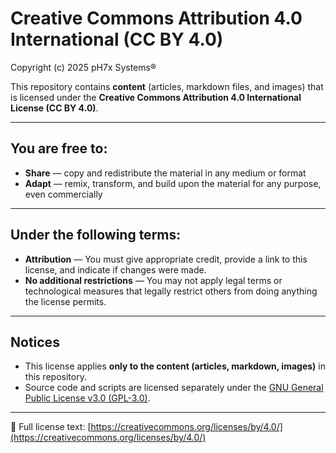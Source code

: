 # Creative Commons Attribution 4.0 International (CC BY 4.0)

Copyright (c) 2025 pH7x Systems®

This repository contains **content** (articles, markdown files, and images) that is licensed under the **Creative Commons Attribution 4.0 International License (CC BY 4.0)**.

---

## You are free to:
- **Share** — copy and redistribute the material in any medium or format  
- **Adapt** — remix, transform, and build upon the material for any purpose, even commercially  

---

## Under the following terms:
- **Attribution** — You must give appropriate credit, provide a link to this license, and indicate if changes were made.  
- **No additional restrictions** — You may not apply legal terms or technological measures that legally restrict others from doing anything the license permits.  

---

## Notices
- This license applies **only to the content (articles, markdown, images)** in this repository.  
- Source code and scripts are licensed separately under the [GNU General Public License v3.0 (GPL-3.0)](LICENSE).  

---

📄 Full license text: [https://creativecommons.org/licenses/by/4.0/](https://creativecommons.org/licenses/by/4.0/)

